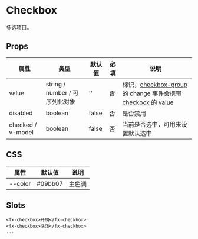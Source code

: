 # Checkbox

多选项目。

## Props

| 属性              | 类型                           | 默认值 | 必填 | 说明                                                                                                             |
| ----------------- | ------------------------------ | ------ | ---- | ---------------------------------------------------------------------------------------------------------------- |
| value             | string / number / 可序列化对象 | ''     | 否   | 标识，[checkbox-group](./README.CheckboxGroup.md) 的 change 事件会携带 [checkbox](./README.Checkbox.md) 的 value |
| disabled          | boolean                        | false  | 否   | 是否禁用                                                                                                         |
| checked / v-model | boolean                        | false  | 否   | 当前是否选中，可用来设置默认选中                                                                                 |

## CSS

| 属性    | 默认值  | 说明   |
| ------- | ------- | ------ |
| --color | #09bb07 | 主色调 |

## Slots

```
<fx-checkbox>开朗</fx-checkbox>
<fx-checkbox>活泼</fx-checkbox>
...
```

